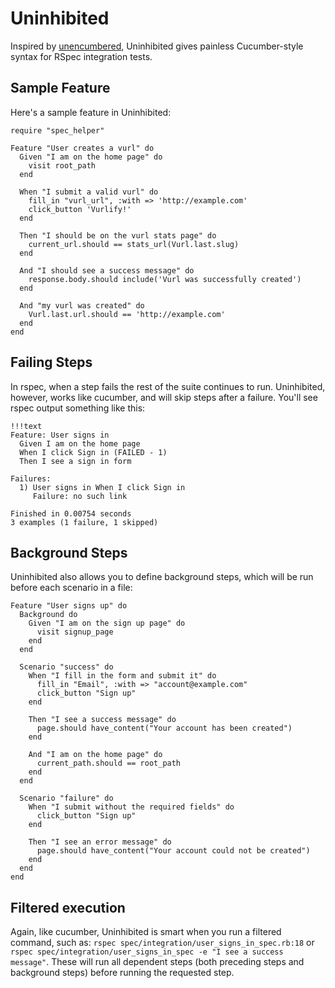 # Uninhibited

Inspired by [unencumbered](http://github.com/hashrocket/unencumbered),
Uninhibited gives painless Cucumber-style syntax for RSpec integration tests.

## Sample Feature
Here's a sample feature in Uninhibited:

    require "spec_helper"

    Feature "User creates a vurl" do
      Given "I am on the home page" do
        visit root_path
      end

      When "I submit a valid vurl" do
        fill_in "vurl_url", :with => 'http://example.com'
        click_button 'Vurlify!'
      end

      Then "I should be on the vurl stats page" do
        current_url.should == stats_url(Vurl.last.slug)
      end

      And "I should see a success message" do
        response.body.should include('Vurl was successfully created')
      end

      And "my vurl was created" do
        Vurl.last.url.should == 'http://example.com'
      end
    end

## Failing Steps
In rspec, when a step fails the rest of the suite continues to run.
Uninhibited, however, works like cucumber, and will skip steps after a failure.
You'll see rspec output something like this:

    !!!text
    Feature: User signs in
      Given I am on the home page
      When I click Sign in (FAILED - 1)
      Then I see a sign in form

    Failures:
      1) User signs in When I click Sign in
         Failure: no such link

    Finished in 0.00754 seconds
    3 examples (1 failure, 1 skipped)

## Background Steps
Uninhibited also allows you to define background steps, which will be run
before each scenario in a file:

    Feature "User signs up" do
      Background do
        Given "I am on the sign up page" do
          visit signup_page
        end
      end

      Scenario "success" do
        When "I fill in the form and submit it" do
          fill_in "Email", :with => "account@example.com"
          click_button "Sign up"
        end

        Then "I see a success message" do
          page.should have_content("Your account has been created")
        end

        And "I am on the home page" do
          current_path.should == root_path
        end
      end

      Scenario "failure" do
        When "I submit without the required fields" do
          click_button "Sign up"
        end

        Then "I see an error message" do
          page.should have_content("Your account could not be created")
        end
      end
    end

## Filtered execution
Again, like cucumber, Uninhibited is smart when you run a filtered command, such as:
`rspec spec/integration/user_signs_in_spec.rb:18` or `rspec
spec/integration/user_signs_in_spec -e "I see a success message"`. These will
run all dependent steps (both preceding steps and background steps) before
running the requested step.
